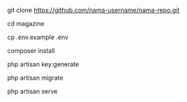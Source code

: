 git clone https://github.com/nama-username/nama-repo.git

cd magazine

cp .env.example .env

composer install

php artisan key:generate

php artisan migrate

php artisan serve
